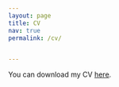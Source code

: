```yaml
---
layout: page
title: CV
nav: true
permalink: /cv/


---
```


You can download my CV [here](./assets/pdf/CV_Shivani_Kamtikar.pdf).